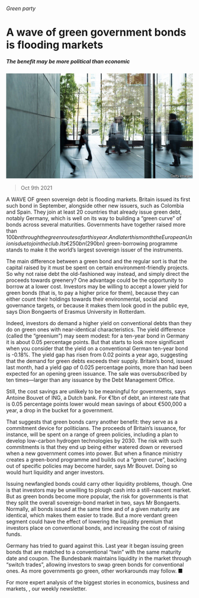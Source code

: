 ###### Green party

# A wave of green government bonds is flooding markets 

##### The benefit may be more political than economic 

![image](images/20211009_fnp502.jpg) 

> Oct 9th 2021 

A WAVE OF green sovereign debt is flooding markets. Britain issued its first such bond in September, alongside other new issuers, such as Colombia and Spain. They join at least 20 countries that already issue green debt, notably Germany, which is well on its way to building a “green curve” of bonds across several maturities. Governments have together raised more than $100bn through the green route so far this year. And later this month the European Union is due to join the club. Its €250bn ($290bn) green-borrowing programme stands to make it the world’s largest sovereign issuer of the instruments.

The main difference between a green bond and the regular sort is that the capital raised by it must be spent on certain environment-friendly projects. So why not raise debt the old-fashioned way instead, and simply direct the proceeds towards greenery? One advantage could be the opportunity to borrow at a lower cost. Investors may be willing to accept a lower yield for green bonds (that is, to pay a higher price for them), because they can either count their holdings towards their environmental, social and governance targets, or because it makes them look good in the public eye, says Dion Bongaerts of Erasmus University in Rotterdam.


Indeed, investors do demand a higher yield on conventional debts than they do on green ones with near-identical characteristics. The yield difference (called the “greenium”) may seem modest: for a ten-year bond in Germany it is about 0.05 percentage points. But that starts to look more significant when you consider that the yield on a conventional German ten-year bond is -0.18%. The yield gap has risen from 0.02 points a year ago, suggesting that the demand for green debts exceeds their supply. Britain’s bond, issued last month, had a yield gap of 0.025 percentage points, more than had been expected for an opening green issuance. The sale was oversubscribed by ten times—larger than any issuance by the Debt Management Office.

Still, the cost savings are unlikely to be meaningful for governments, says Antoine Bouvet of ING, a Dutch bank. For €1bn of debt, an interest rate that is 0.05 percentage points lower would mean savings of about €500,000 a year, a drop in the bucket for a government.

That suggests that green bonds carry another benefit: they serve as a commitment device for politicians. The proceeds of Britain’s issuance, for instance, will be spent on a range of green policies, including a plan to develop low-carbon hydrogen technologies by 2030. The risk with such commitments is that they end up being either watered down or reversed when a new government comes into power. But when a finance ministry creates a green-bond programme and builds out a “green curve”, backing out of specific policies may become harder, says Mr Bouvet. Doing so would hurt liquidity and anger investors.

Issuing newfangled bonds could carry other liquidity problems, though. One is that investors may be unwilling to plough cash into a still-nascent market. But as green bonds become more popular, the risk for governments is that they split the overall sovereign-bond market in two, says Mr Bongaerts. Normally, all bonds issued at the same time and of a given maturity are identical, which makes them easier to trade. But a more verdant green segment could have the effect of lowering the liquidity premium that investors place on conventional bonds, and increasing the cost of raising funds.

Germany has tried to guard against this. Last year it began issuing green bonds that are matched to a conventional “twin” with the same maturity date and coupon. The Bundesbank maintains liquidity in the market through “switch trades”, allowing investors to swap green bonds for conventional ones. As more governments go green, other workarounds may follow. ■

For more expert analysis of the biggest stories in economics, business and markets, , our weekly newsletter.


